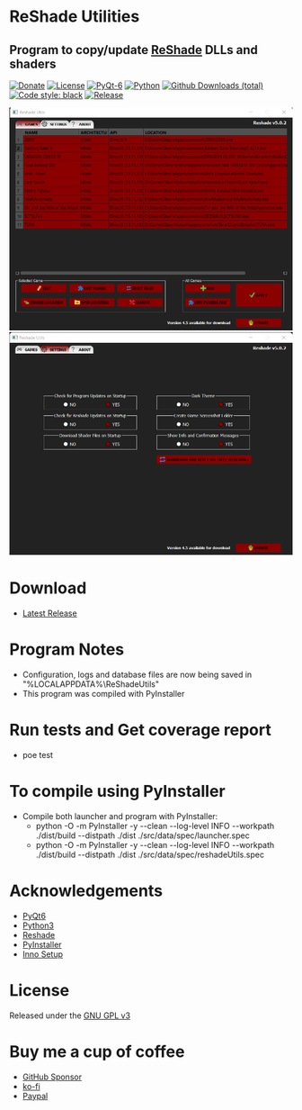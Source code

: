 # ReShade Utilities
## Program to copy/update [ReShade](https://reshade.me/) DLLs and shaders

[![Donate](https://img.shields.io/badge/Donate-PayPal-brightgreen.svg?style=plastic)](https://www.paypal.com/ncp/payment/6G9Z78QHUD4RJ)
[![License](https://img.shields.io/github/license/ddc/ddcUtils.svg)](https://github.com/ddc/ReshadeUtils/blob/master/LICENSE)
[![PyQt-6](https://img.shields.io/badge/PyQt-6-brightgreen.svg?style=plastic)](https://riverbankcomputing.com/software/pyqt)
[![Python](https://img.shields.io/badge/Python-3.12-blue.svg)](https://www.python.org)
[![Github Downloads (total)](https://img.shields.io/github/downloads/ddc/ReshadeUtils/total.svg)]()
[![Code style: black](https://img.shields.io/badge/code%20style-black-000000.svg)](https://github.com/psf/black)
[![Release](https://img.shields.io/github/release/ddc/ReshadeUtils.svg?style=plastic)](https://github.com/ddc/ReshadeUtils/releases/latest)

[//]: # ([![codecov]&#40;https://codecov.io/gh/ddc/ReShadeUtils/graph/badge.svg?token=VG5O44966P&#41;]&#40;https://codecov.io/gh/ddc/ReShadeUtils&#41;)


![screenshot](src/resources/images/screenshot.png)
![screenshot](src/resources/images/screenshot_settings.png)



# Download
+ [Latest Release](https://github.com/ddc/ReshadeUtils/releases/latest)



# Program Notes
+ Configuration, logs and database files are now being saved in "%LOCALAPPDATA%\ReShadeUtils"
+ This program was compiled with PyInstaller



# Run tests and Get coverage report
+ poe test



# To compile using PyInstaller
+ Compile both launcher and program with PyInstaller:
    + python -O -m PyInstaller -y --clean --log-level INFO --workpath ./dist/build --distpath ./dist ./src/data/spec/launcher.spec
    + python -O -m PyInstaller -y --clean --log-level INFO --workpath ./dist/build --distpath ./dist ./src/data/spec/reshadeUtils.spec



# Acknowledgements
+ [PyQt6](https://riverbankcomputing.com/software/pyqt)
+ [Python3](https://www.python.org)
+ [Reshade](https://reshade.me)
+ [PyInstaller](https://www.pyinstaller.org)
+ [Inno Setup](http://www.innosetup.com)



# License
Released under the [GNU GPL v3](LICENSE)



# Buy me a cup of coffee
+ [GitHub Sponsor](https://github.com/sponsors/ddc)
+ [ko-fi](https://ko-fi.com/ddcsta)
+ [Paypal](https://www.paypal.com/ncp/payment/6G9Z78QHUD4RJ)

